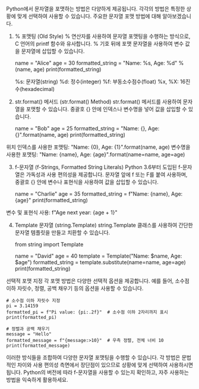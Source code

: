 Python에서 문자열을 포맷하는 방법은 다양하게 제공됩니다. 각각의 방법은 특정한 상황에 맞게 선택하여 사용할 수 있습니다. 주요한 문자열 포맷 방법에 대해 알아보겠습니다.

1. % 포맷팅 (Old Style)
% 연산자를 사용하여 문자열 포맷팅을 수행하는 방식으로, C 언어의 printf 함수와 유사합니다. % 기호 뒤에 포맷 문자열을 사용하여 변수 값을 문자열에 삽입할 수 있습니다.

      name = "Alice"
      age = 30
      formatted_string = "Name: %s, Age: %d" % (name, age)
      print(formatted_string)
      
      %s: 문자열(string)
      %d: 정수(integer)
      %f: 부동소수점수(float)
      %x, %X: 16진수(hexadecimal)

2. str.format() 메서드 (str.format() Method)
str.format() 메서드를 사용하여 문자열을 포맷할 수 있습니다. 중괄호 {} 안에 인덱스나 변수명을 넣어 값을 삽입할 수 있습니다.

    name = "Bob"
    age = 25
    formatted_string = "Name: {}, Age: {}".format(name, age)
    print(formatted_string)

위치 인덱스를 사용한 포맷팅: "Name: {0}, Age: {1}".format(name, age)
변수명을 사용한 포맷팅: "Name: {name}, Age: {age}".format(name=name, age=age)

3. f-문자열 (f-Strings, Formatted String Literals)
Python 3.6부터 도입된 f-문자열은 가독성과 사용 편의성을 제공합니다. 문자열 앞에 f 또는 F를 붙여 사용하며, 중괄호 {} 안에 변수나 표현식을 사용하여 값을 삽입할 수 있습니다.

 
    name = "Charlie"
    age = 35
    formatted_string = f"Name: {name}, Age: {age}"
    print(formatted_string)

변수 및 표현식 사용: f"Age next year: {age + 1}"

4. Template 문자열 (string.Template)
string.Template 클래스를 사용하여 간단한 문자열 템플릿을 만들고 치환할 수 있습니다.

 
    from string import Template
    
    name = "David"
    age = 40
    template = Template("Name: $name, Age: $age")
    formatted_string = template.substitute(name=name, age=age)
    print(formatted_string)

선택적 포맷 지정
각 포맷 방법은 다양한 선택적 옵션을 제공합니다. 예를 들어, 소수점 이하 자릿수, 정렬, 공백 채우기 등의 옵션을 사용할 수 있습니다.
 
    # 소수점 이하 자릿수 지정
    pi = 3.14159
    formatted_pi = f"Pi value: {pi:.2f}"  # 소수점 이하 2자리까지 표시
    print(formatted_pi)

    # 정렬과 공백 채우기
    message = "Hello"
    formatted_message = f"{message:>10}"  # 우측 정렬, 전체 너비 10
    print(formatted_message)

이러한 방식들을 조합하여 다양한 문자열 포맷팅을 수행할 수 있습니다. 각 방법은 문법적인 차이와 사용 편의성 측면에서 장단점이 있으므로 상황에 맞게 선택하여 사용하시면 됩니다. Python의 버전에 따라 f-문자열을 사용할 수 있는지 확인하고, 자주 사용하는 방법을 익숙하게 활용하세요.
